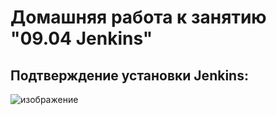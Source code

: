 # Домашняя работа к занятию "09.04 Jenkins"

## Подтверждение установки Jenkins:
![изображение](https://user-images.githubusercontent.com/93001155/178566156-563542d9-2d60-43ef-8e11-be7568b3cf81.png)



